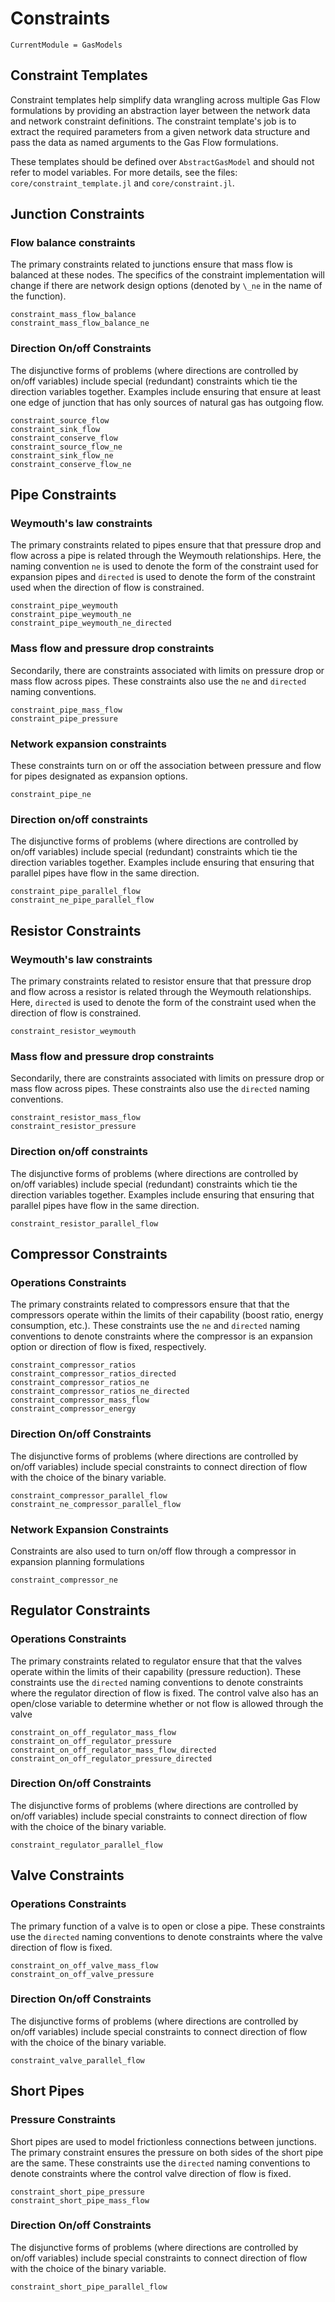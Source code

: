 # Constraints

```@meta
CurrentModule = GasModels
```

## Constraint Templates
Constraint templates help simplify data wrangling across multiple Gas Flow formulations by providing an abstraction layer between the network data and network constraint definitions. The constraint template's job is to extract the required parameters from a given network data structure and pass the data as named arguments to the Gas Flow formulations.

These templates should be defined over `AbstractGasModel` and should not refer to model variables. For more details, see the files: `core/constraint_template.jl` and `core/constraint.jl`.

## Junction Constraints

### Flow balance constraints

The primary constraints related to junctions ensure that mass flow is balanced at these nodes. The specifics of the constraint implementation will change if there are network design options (denoted by `\_ne` in the name of the function).

```@docs
constraint_mass_flow_balance
constraint_mass_flow_balance_ne
```

### Direction On/off Constraints

The disjunctive forms of problems (where directions are controlled by on/off variables) include special (redundant) constraints which tie the direction variables together.  Examples include ensuring that ensure at least one edge of junction that has only sources of natural gas has outgoing flow.

```@docs
constraint_source_flow
constraint_sink_flow
constraint_conserve_flow
constraint_source_flow_ne
constraint_sink_flow_ne
constraint_conserve_flow_ne
```

## Pipe Constraints

### Weymouth's law constraints

The primary constraints related to pipes ensure that that pressure drop and flow across a pipe is related through the Weymouth relationships. Here, the naming convention `ne` is used to denote the form of the constraint used for expansion pipes and `directed` is used to denote the form of the constraint used when the direction of flow is constrained.

```@docs
constraint_pipe_weymouth
constraint_pipe_weymouth_ne
constraint_pipe_weymouth_ne_directed
```

### Mass flow and pressure drop constraints

Secondarily, there are constraints associated with limits on pressure drop or mass flow across pipes. These constraints also use the `ne` and `directed` naming conventions.

```@docs
constraint_pipe_mass_flow
constraint_pipe_pressure
```

### Network expansion constraints

These constraints turn on or off the association between pressure and flow for pipes designated as expansion options.

```@docs
constraint_pipe_ne
```

### Direction on/off constraints

The disjunctive forms of problems (where directions are controlled by on/off variables) include special (redundant) constraints which tie the direction variables together.  Examples include ensuring that ensuring that parallel pipes have flow in the same direction.

```@docs
constraint_pipe_parallel_flow
constraint_ne_pipe_parallel_flow
```

## Resistor Constraints

### Weymouth's law constraints

The primary constraints related to resistor ensure that that pressure drop and flow across a resistor is related through the Weymouth relationships. Here, `directed` is used to denote the form of the constraint used when the direction of flow is constrained.

```@docs
constraint_resistor_weymouth
```

### Mass flow and pressure drop constraints

Secondarily, there are constraints associated with limits on pressure drop or mass flow across pipes. These constraints also use the `directed` naming conventions.

```@docs
constraint_resistor_mass_flow
constraint_resistor_pressure
```

### Direction on/off constraints

The disjunctive forms of problems (where directions are controlled by on/off variables) include special (redundant) constraints which tie the direction variables together.  Examples include ensuring that ensuring that parallel pipes have flow in the same direction.

```@docs
constraint_resistor_parallel_flow
```

## Compressor Constraints

### Operations Constraints

The primary constraints related to compressors ensure that that the compressors operate within the limits of their capability (boost ratio, energy consumption, etc.). These constraints use the `ne` and `directed` naming conventions to denote constraints where the compressor is an expansion option or direction of flow is fixed, respectively.

```@docs
constraint_compressor_ratios
constraint_compressor_ratios_directed
constraint_compressor_ratios_ne
constraint_compressor_ratios_ne_directed
constraint_compressor_mass_flow
constraint_compressor_energy
```

### Direction On/off Constraints

The disjunctive forms of problems (where directions are controlled by on/off variables) include special constraints to connect direction of flow with the choice of the binary variable.

```@docs
constraint_compressor_parallel_flow
constraint_ne_compressor_parallel_flow
```

### Network Expansion Constraints

Constraints are also used to turn on/off flow through a compressor in expansion planning formulations

```@docs
constraint_compressor_ne
```

## Regulator Constraints

### Operations Constraints

The primary constraints related to regulator ensure that that the valves operate within the limits of their capability (pressure reduction). These constraints use the `directed` naming conventions to denote constraints where the regulator direction of flow is fixed.  The control valve also has an open/close variable to determine whether or not flow is allowed through the valve


```@docs
constraint_on_off_regulator_mass_flow
constraint_on_off_regulator_pressure
constraint_on_off_regulator_mass_flow_directed
constraint_on_off_regulator_pressure_directed
```

### Direction On/off Constraints

The disjunctive forms of problems (where directions are controlled by on/off variables) include special constraints to connect direction of flow with the choice of the binary variable.

```@docs
constraint_regulator_parallel_flow
```

## Valve Constraints

### Operations Constraints

The primary function of a valve is to open or close a pipe. These constraints use the `directed` naming conventions to denote constraints where the valve direction of flow is fixed.

```@docs
constraint_on_off_valve_mass_flow
constraint_on_off_valve_pressure
```

### Direction On/off Constraints

The disjunctive forms of problems (where directions are controlled by on/off variables) include special constraints to connect direction of flow with the choice of the binary variable.

```@docs
constraint_valve_parallel_flow
```

## Short Pipes

### Pressure Constraints

Short pipes are used to model frictionless connections between junctions.  The primary constraint ensures the pressure on both sides of the short pipe are the same. These constraints use the `directed` naming conventions to denote constraints where the control valve direction of flow is fixed.

```@docs
constraint_short_pipe_pressure
constraint_short_pipe_mass_flow
```

### Direction On/off Constraints

The disjunctive forms of problems (where directions are controlled by on/off variables) include special constraints to connect direction of flow with the choice of the binary variable.

```@docs
constraint_short_pipe_parallel_flow
```
